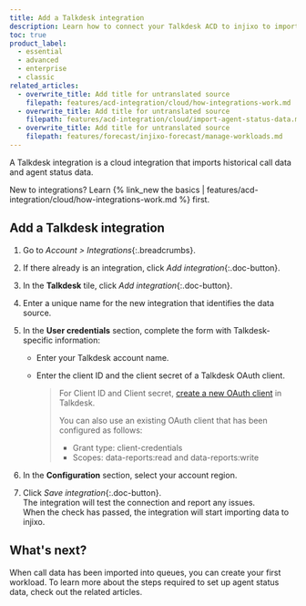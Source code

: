 ```yaml
---
title: Add a Talkdesk integration
description: Learn how to connect your Talkdesk ACD to injixo to import data.
toc: true
product_label:
  - essential
  - advanced
  - enterprise
  - classic
related_articles:
  - overwrite_title: Add title for untranslated source
    filepath: features/acd-integration/cloud/how-integrations-work.md
  - overwrite_title: Add title for untranslated source
    filepath: features/acd-integration/cloud/import-agent-status-data.md
  - overwrite_title: Add title for untranslated source
    filepath: features/forecast/injixo-forecast/manage-workloads.md
---
```


A Talkdesk integration is a cloud integration that imports historical call data and agent status data.

New to integrations? Learn {% link_new the basics | features/acd-integration/cloud/how-integrations-work.md %} first.

## Add a Talkdesk integration

1. Go to _Account > Integrations_{:.breadcrumbs}.  
2. If there already is an integration, click _Add integration_{:.doc-button}.
3. In the **Talkdesk** tile, click _Add integration_{:.doc-button}.
4. Enter a unique name for the new integration that identifies the data source.
5. In the **User credentials** section, complete the form with Talkdesk-specific information:

   - Enter your Talkdesk account name.
   - Enter the client ID and the client secret of a Talkdesk OAuth client.

     > For Client ID and Client secret, [create a new OAuth client](https://docs.talkdesk.com/docs/creating-a-new-oauth-client) in Talkdesk.
     >
     > You can also use an existing OAuth client that has been configured as follows:
     >
     > - Grant type: client-credentials
     > - Scopes: data-reports:read and data-reports:write

6. In the **Configuration** section, select your account region.

7. Click _Save integration_{:.doc-button}.  
   The integration will test the connection and report any issues.  
   When the check has passed, the integration will start importing data to injixo.

<!-- ## Talkdesk Data in injixo -->

## What's next?

When call data has been imported into queues, you can create your first workload. To learn more about the steps required to set up agent status data, check out the related articles.
